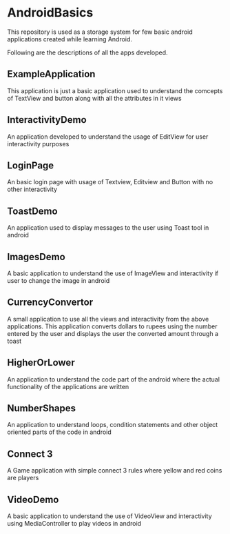 # AndroidBasics
This repository is used as a storage system for few basic android applications created while learning Android.

Following are the descriptions of all the apps developed.

## ExampleApplication
This application is just a basic application used to understand the comcepts of TextView and button along with all the attributes in it views

## InteractivityDemo
An application developed to understand the usage of EditView for user interactivity purposes

## LoginPage
An basic login page with usage of Textview, Editview and Button with no other interactivity

## ToastDemo
An application used to display messages to the user using Toast tool in android

## ImagesDemo
A basic application to understand the use of ImageView and interactivity if user to change the image in android

## CurrencyConvertor
A small application to use all the views and interactivity from the above applications. This application converts dollars to rupees using the number entered by the user and displays the user the converted amount through a toast 

## HigherOrLower
An application to understand the code part of the android where the actual functionality of the applications are written

## NumberShapes
An application to understand loops, condition statements and other object oriented parts of the code in android

## Connect 3
A Game application with simple connect 3 rules where yellow and red coins are players

## VideoDemo
A basic application to understand the use of VideoView and interactivity using MediaController to play videos in android